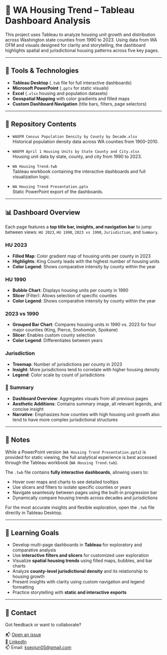 # 🏡 WA Housing Trend – Tableau Dashboard Analysis

This project uses Tableau to analyze housing unit growth and distribution across Washington state counties from 1990 to 2023. Using data from WA OFM and visuals designed for clarity and storytelling, the dashboard highlights spatial and jurisdictional housing patterns across five key pages.

---

## 🧰 Tools & Technologies

- **Tableau Desktop** (`.twb` file for full interactive dashboards)
- **Microsoft PowerPoint** (`.pptx` for static visuals)
- **Excel** (`.xlsx` housing and population datasets)
- **Geospatial Mapping** with color gradients and filled maps
- **Custom Dashboard Navigation** (title bars, filters, page selectors)

---

## 📁 Repository Contents

- `WAOFM Census Population Density by County by Decade.xlsx`  
  Historical population density data across WA counties from 1900–2010.

- `WAOFM April 1 Housing Units by State County and City.xlsx`  
  Housing unit data by state, county, and city from 1990 to 2023.

- `WA Housing Trend.twb`  
  Tableau workbook containing the interactive dashboards and full visualization logic.

- `WA Housing Trend Presentation.pptx`  
  Static PowerPoint export of the dashboards.

---

## 📊 Dashboard Overview

Each page features a **top title bar, insights, and navigation bar** to jump between views: `HU 2023`, `HU 1990`, `2023 vs 1990`, `Jurisdiction`, and `Summary`.

### HU 2023
- **Filled Map**: Color gradient map of housing units per county in 2023  
- **Highlights**: King County leads with the highest number of housing units  
- **Color Legend**: Shows comparative intensity by county within the year

### HU 1990
- **Bubble Chart**: Displays housing units per county in 1990  
- **Slicer** (Filter): Allows selection of specific counties  
- **Color Legend**: Shows comparative intensity by county within the year

### 2023 vs 1990
- **Grouped Bar Chart**: Compares housing units in 1990 vs. 2023 for four major counties (King, Pierce, Snohomish, Spokane)  
- **Slicer**: Enables custom county selection  
- **Color Legend**: Differentiates between years

### Jurisdiction
- **Treemap**: Number of jurisdictions per county in 2023  
- **Insight**: More jurisdictions tend to correlate with higher housing density  
- **Legend**: Color scale by count of jurisdictions

### 🧾 Summary
- **Dashboard Overview**: Aggregates visuals from all previous pages  
- **Aesthetic Additions**: Contains summary image, all relevant legends, and concise insight  
- **Narrative**: Emphasizes how counties with high housing unit growth also tend to have more complex jurisdictional structures

---

## 📌 Notes

While a PowerPoint version (`WA Housing Trend Presentation.pptx`) is provided for static viewing, the full analytical experience is best accessed through the Tableau workbook (`WA Housing Trend.twb`).

The `.twb` file contains **fully interactive dashboards**, allowing users to:
- Hover over maps and charts to see detailed tooltips
- Use slicers and filters to isolate specific counties or years
- Navigate seamlessly between pages using the built-in progression bar
- Dynamically compare housing trends across decades and jurisdictions

For the most accurate insights and flexible exploration, open the `.twb` file directly in Tableau Desktop.

---

## 🎯 Learning Goals

- Develop multi-page dashboards in **Tableau** for exploratory and comparative analysis  
- Use **interactive filters and slicers** for customized user exploration  
- Visualize **spatial housing trends** using filled maps, bubbles, and bar charts  
- Analyze **county-level jurisdictional density** and its relationship to housing growth  
- Present insights with clarity using custom navigation and legend formatting  
- Practice storytelling with **static and interactive exports**

---

## 🤝 Contact

Got feedback or want to collaborate?

📬 [Open an issue](https://github.com/SeojunKim05/PracticeProjects/issues)  
💼 [LinkedIn](https://www.linkedin.com/in/seojun-kim-089b7b339)  
📫 Email: kseojun05@gmail.com
